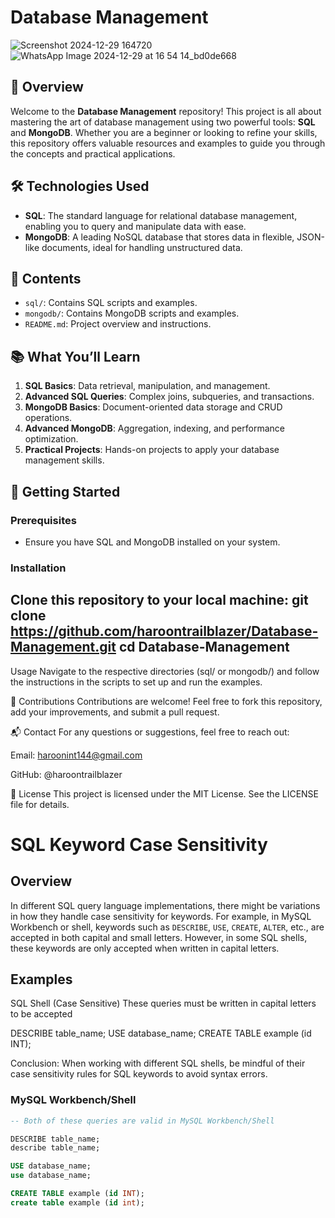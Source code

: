 # Database Management
![Screenshot 2024-12-29 164720](https://github.com/user-attachments/assets/aa113ade-4216-4e02-9511-b20070d7961c)
![WhatsApp Image 2024-12-29 at 16 54 14_bd0de668](https://github.com/user-attachments/assets/ec935361-056f-4472-a4c7-3f44874e98ce)





## 🚀 Overview
Welcome to the **Database Management** repository! This project is all about mastering the art of database management using two powerful tools: **SQL** and **MongoDB**. Whether you are a beginner or looking to refine your skills, this repository offers valuable resources and examples to guide you through the concepts and practical applications.

## 🛠 Technologies Used
- **SQL**: The standard language for relational database management, enabling you to query and manipulate data with ease.
- **MongoDB**: A leading NoSQL database that stores data in flexible, JSON-like documents, ideal for handling unstructured data.

## 📂 Contents
- `sql/`: Contains SQL scripts and examples.
- `mongodb/`: Contains MongoDB scripts and examples.
- `README.md`: Project overview and instructions.

## 📚 What You’ll Learn
1. **SQL Basics**: Data retrieval, manipulation, and management.
2. **Advanced SQL Queries**: Complex joins, subqueries, and transactions.
3. **MongoDB Basics**: Document-oriented data storage and CRUD operations.
4. **Advanced MongoDB**: Aggregation, indexing, and performance optimization.
5. **Practical Projects**: Hands-on projects to apply your database management skills.

## 🔧 Getting Started
### Prerequisites
- Ensure you have SQL and MongoDB installed on your system.

### Installation
Clone this repository to your local machine:
git clone https://github.com/haroontrailblazer/Database-Management.git
cd Database-Management
--
Usage
Navigate to the respective directories (sql/ or mongodb/) and follow the instructions in the scripts to set up and run the examples.

🤝 Contributions
Contributions are welcome! Feel free to fork this repository, add your improvements, and submit a pull request.

📬 Contact
For any questions or suggestions, feel free to reach out:

Email: haroonint144@gmail.com

GitHub: @haroontrailblazer

📜 License
This project is licensed under the MIT License. See the LICENSE file for details.
# SQL Keyword Case Sensitivity

## Overview

In different SQL query language implementations, there might be variations in how they handle case sensitivity for keywords. For example, in MySQL Workbench or shell, keywords such as `DESCRIBE`, `USE`, `CREATE`, `ALTER`, etc., are accepted in both capital and small letters. However, in some SQL shells, these keywords are only accepted when written in capital letters.

## Examples
SQL Shell (Case Sensitive)
These queries must be written in capital letters to be accepted

DESCRIBE table_name;
USE database_name;
CREATE TABLE example (id INT);

Conclusion:
When working with different SQL shells,
be mindful of their case sensitivity rules
for SQL keywords to avoid syntax errors.

### MySQL Workbench/Shell
```sql
-- Both of these queries are valid in MySQL Workbench/Shell

DESCRIBE table_name;
describe table_name;

USE database_name;
use database_name;

CREATE TABLE example (id INT);
create table example (id int);


